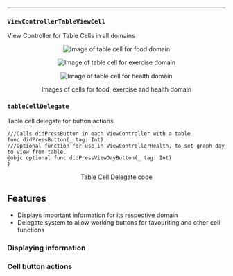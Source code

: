 ---

### `ViewControllerTableViewCell`
View Controller for Table Cells in all domains

<p align="center">
<img src="https://raw.githubusercontent.com/danwells96/ARISES/master/DocFiles/img/foodcell.png" alt="Image of table cell for food domain"/>
</p>
<p align="center">
<img src="https://raw.githubusercontent.com/danwells96/ARISES/master/DocFiles/img/exercisecell.png" alt="Image of table cell for exercise domain"/>
</p>
<p align="center">
<img src="https://raw.githubusercontent.com/danwells96/ARISES/master/DocFiles/img/healthcell.png" alt="Image of table cell for health domain"/>
</p>
<p align="center">
Images of cells for food, exercise and health domain 
</p>

### `tableCellDelegate`
Table cell delegate for button actions

```@objc protocol tableCellDelegate : class {
///Calls didPressButton in each ViewController with a table
func didPressButton(_ tag: Int)
///Optional function for use in ViewControllerHealth, to set graph day to view from table.
@objc optional func didPressViewDayButton(_ tag: Int)
}
```
<p align="center">
Table Cell Delegate code
</p>

## Features
* Displays important information for its respective domain 
* Delegate system to allow working buttons for favouriting and other cell functions

### Displaying information

### Cell button actions


